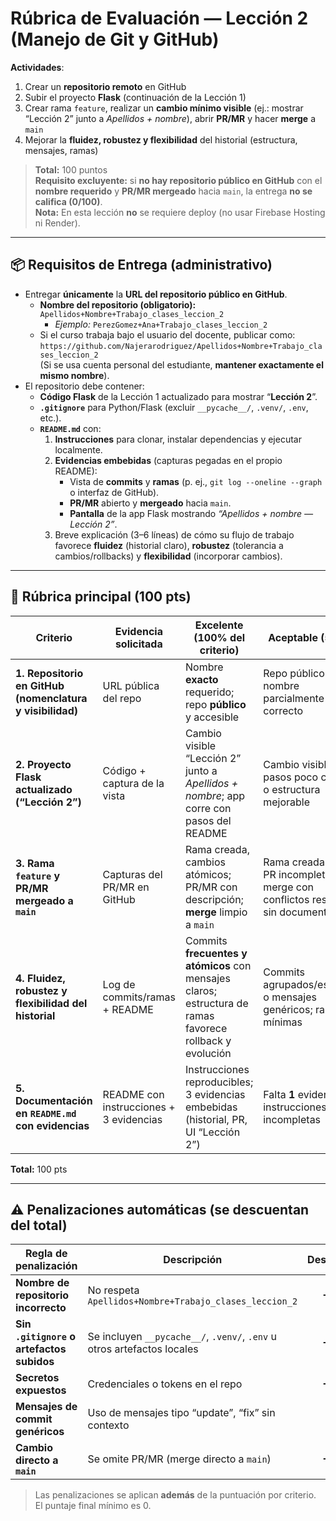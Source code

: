 # Rúbrica de Evaluación — Lección 2 (Manejo de Git y GitHub)

**Actividades**:  
1) Crear un **repositorio remoto** en GitHub  
2) Subir el proyecto **Flask** (continuación de la Lección 1)  
3) Crear rama `feature`, realizar un **cambio mínimo visible** (ej.: mostrar “Lección 2” junto a *Apellidos + nombre*), abrir **PR/MR** y hacer **merge** a `main`  
4) Mejorar la **fluidez, robustez y flexibilidad** del historial (estructura, mensajes, ramas)

> **Total:** 100 puntos  
> **Requisito excluyente:** si **no hay repositorio público en GitHub** con el **nombre requerido** y **PR/MR mergeado** hacia `main`, la entrega **no se califica (0/100)**.  
> **Nota:** En esta lección **no** se requiere deploy (no usar Firebase Hosting ni Render).

---

## 📦 Requisitos de Entrega (administrativo)

- Entregar **únicamente** la **URL del repositorio público en GitHub**.  
  - **Nombre del repositorio (obligatorio):** `Apellidos+Nombre+Trabajo_clases_leccion_2`  
    - _Ejemplo:_ `PerezGomez+Ana+Trabajo_clases_leccion_2`
  - Si el curso trabaja bajo el usuario del docente, publicar como:  
    `https://github.com/Najerarodriguez/Apellidos+Nombre+Trabajo_clases_leccion_2`  
    (Si se usa cuenta personal del estudiante, **mantener exactamente el mismo nombre**).
- El repositorio debe contener:
  - **Código Flask** de la Lección 1 actualizado para mostrar “**Lección 2**”.
  - **`.gitignore`** para Python/Flask (excluir `__pycache__/`, `.venv/`, `.env`, etc.).  
  - **`README.md`** con:
    1) **Instrucciones** para clonar, instalar dependencias y ejecutar localmente.  
    2) **Evidencias embebidas** (capturas pegadas en el propio README):  
       - Vista de **commits** y **ramas** (p. ej., `git log --oneline --graph` o interfaz de GitHub).  
       - **PR/MR** abierto y **mergeado** hacia `main`.  
       - **Pantalla** de la app Flask mostrando *“Apellidos + nombre — Lección 2”*.  
    3) Breve explicación (3–6 líneas) de cómo su flujo de trabajo favorece **fluidez** (historial claro), **robustez** (tolerancia a cambios/rollbacks) y **flexibilidad** (incorporar cambios).

---

## 🧪 Rúbrica principal (100 pts)

| Criterio | Evidencia solicitada | Excelente (100% del criterio) | Aceptable (50%) | Insuficiente (0%) | Puntos |
|---|---|---|---|---|---:|
| **1. Repositorio en GitHub (nomenclatura y visibilidad)** | URL pública del repo | Nombre **exacto** requerido; repo **público** y accesible | Repo público con nombre parcialmente correcto | Repo privado, inaccesible o sin nombre requerido | **15** |
| **2. Proyecto Flask actualizado (“Lección 2”)** | Código + captura de la vista | Cambio visible “Lección 2” junto a *Apellidos + nombre*; app corre con pasos del README | Cambio visible pero pasos poco claros o estructura mejorable | No hay cambio visible o la app no corre | **20** |
| **3. Rama `feature` y PR/MR mergeado a `main`** | Capturas del PR/MR en GitHub | Rama creada, cambios atómicos; PR/MR con descripción; **merge** limpio a `main` | Rama creada pero PR incompleto o merge con conflictos resueltos sin documentación | Sin rama o sin PR/MR mergeado → **0/100** por requisito excluyente | **30** |
| **4. Fluidez, robustez y flexibilidad del historial** | Log de commits/ramas + README | Commits **frecuentes y atómicos** con mensajes claros; estructura de ramas favorece rollback y evolución | Commits agrupados/escasos o mensajes genéricos; ramas mínimas | Un único commit o historial desordenado sin criterio | **20** |
| **5. Documentación en `README.md` con evidencias** | README con instrucciones + 3 evidencias | Instrucciones reproducibles; 3 evidencias embebidas (historial, PR, UI “Lección 2”) | Falta **1** evidencia o instrucciones incompletas | Faltan **≥2** evidencias o README insuficiente | **15** |

**Total:** 100 pts

---

## ⚠️ Penalizaciones automáticas (se descuentan del total)

| Regla de penalización | Descripción | Descuento |
|---|---|---:|
| **Nombre de repositorio incorrecto** | No respeta `Apellidos+Nombre+Trabajo_clases_leccion_2` | **−10 pts** |
| **Sin `.gitignore` o artefactos subidos** | Se incluyen `__pycache__/`, `.venv/`, `.env` u otros artefactos locales | **−10 pts** |
| **Secretos expuestos** | Credenciales o tokens en el repo | **−15 pts** |
| **Mensajes de commit genéricos** | Uso de mensajes tipo “update”, “fix” sin contexto | **−5 pts** |
| **Cambio directo a `main`** | Se omite PR/MR (merge directo a `main`) | **−10 pts** |

> Las penalizaciones se aplican **además** de la puntuación por criterio. El puntaje final mínimo es 0.
